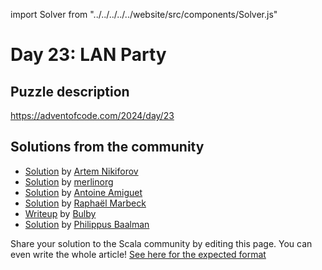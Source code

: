 import Solver from "../../../../../website/src/components/Solver.js"

# Day 23: LAN Party

## Puzzle description

https://adventofcode.com/2024/day/23

## Solutions from the community
- [Solution](https://github.com/nikiforo/aoc24/blob/main/src/main/scala/io/github/nikiforo/aoc24/D23T2.scala) by [Artem Nikiforov](https://github.com/nikiforo)
- [Solution](https://github.com/merlinorg/aoc2024/blob/main/src/main/scala/Day23.scala) by [merlinorg](https://github.com/merlinorg)
- [Solution](https://github.com/aamiguet/advent-2024/blob/main/src/main/scala/ch/aamiguet/advent2024/Day23.scala) by [Antoine Amiguet](https://github.com/aamiguet)
- [Solution](https://github.com/rmarbeck/advent2024/blob/main/day23/src/main/scala/Solution.scala) by [Raphaël Marbeck](https://github.com/rmarbeck)
- [Writeup](https://thedrawingcoder-gamer.github.io/aoc-writeups/2024/day23.html) by [Bulby](https://github.com/TheDrawingCoder-Gamer)
- [Solution](https://github.com/Philippus/adventofcode/blob/main/src/main/scala/adventofcode2024/Day23.scala) by [Philippus Baalman](https://github.com/philippus)

Share your solution to the Scala community by editing this page.
You can even write the whole article! [See here for the expected format](https://github.com/scalacenter/scala-advent-of-code/discussions/424)
